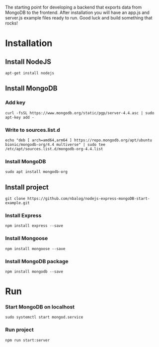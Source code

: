 The starting point for developing a backend that exports data from MongoDB to the frontend. After installation you will have an app.js and server.js example files ready to run. Good luck and build something that rocks!
# Installation
## Install NodeJS
``` apt-get install nodejs ```
## Install MongoDB 
### Add key
``` curl -fsSL https://www.mongodb.org/static/pgp/server-4.4.asc | sudo apt-key add - ```  
### Write to sources.list.d
``` echo "deb [ arch=amd64,arm64 ] https://repo.mongodb.org/apt/ubuntu bionic/mongodb-org/4.4 multiverse" | sudo tee /etc/apt/sources.list.d/mongodb-org-4.4.list ```  
### Install MongoDB
``` sudo apt install mongodb-org ``` 
## Install project
``` git clone https://github.com/nbalog/nodejs-express-mongoDB-start-example.git ```
### Install Express
``` npm install express --save ```
### Install Mongoose  
``` npm install mongoose --save ```
### Install MongoDB package   
``` npm install mongodb --save ```

# Run
### Start MongoDB on localhost
``` sudo systemctl start mongod.service ```
### Run project  
``` npm run start:server ```  
